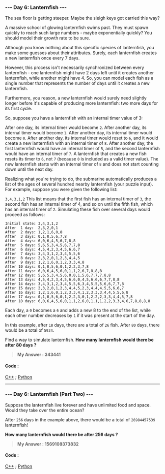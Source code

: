 
### **--- Day 6: Lanternfish ---**

The sea floor is getting steeper. Maybe the sleigh keys got carried this way?

A massive school of glowing lanternfish swims past. They must spawn quickly to reach such large numbers - maybe exponentially quickly? You should model their growth rate to be sure.

Although you know nothing about this specific species of lanternfish, you make some guesses about their attributes. Surely, each lanternfish creates a new lanternfish once every 7 days.

However, this process isn't necessarily synchronized between every lanternfish - one lanternfish might have 2 days left until it creates another lanternfish, while another might have 4. So, you can model each fish as a single number that represents the number of days until it creates a new lanternfish.

Furthermore, you reason, a new lanternfish would surely need slightly longer before it's capable of producing more lanternfish: two more days for its first cycle.

So, suppose you have a lanternfish with an internal timer value of 3:

After one day, its internal timer would become ```2```.
After another day, its internal timer would become ```1```.
After another day, its internal timer would become ```0```.
After another day, its internal timer would reset to ```6```, and it would create a new lanternfish with an internal timer of ```8```.
After another day, the first lanternfish would have an internal timer of ```5```, and the second lanternfish would have an internal timer of ```7```.
A lanternfish that creates a new fish resets its timer to ```6```, not ```7``` (because ```0``` is included as a valid timer value). The new lanternfish starts with an internal timer of ```8``` and does not start counting down until the next day.

Realizing what you're trying to do, the submarine automatically produces a list of the ages of several hundred nearby lanternfish (your puzzle input). For example, suppose you were given the following list:

```3,4,3,1,2```
This list means that the first fish has an internal timer of ``3``, the second fish has an internal timer of 4, and so on until the fifth fish, which has an internal timer of ```2```. Simulating these fish over several days would proceed as follows:
```
Initial state: 3,4,3,1,2
After  1 day:  2,3,2,0,1
After  2 days: 1,2,1,6,0,8
After  3 days: 0,1,0,5,6,7,8
After  4 days: 6,0,6,4,5,6,7,8,8
After  5 days: 5,6,5,3,4,5,6,7,7,8
After  6 days: 4,5,4,2,3,4,5,6,6,7
After  7 days: 3,4,3,1,2,3,4,5,5,6
After  8 days: 2,3,2,0,1,2,3,4,4,5
After  9 days: 1,2,1,6,0,1,2,3,3,4,8
After 10 days: 0,1,0,5,6,0,1,2,2,3,7,8
After 11 days: 6,0,6,4,5,6,0,1,1,2,6,7,8,8,8
After 12 days: 5,6,5,3,4,5,6,0,0,1,5,6,7,7,7,8,8
After 13 days: 4,5,4,2,3,4,5,6,6,0,4,5,6,6,6,7,7,8,8
After 14 days: 3,4,3,1,2,3,4,5,5,6,3,4,5,5,5,6,6,7,7,8
After 15 days: 2,3,2,0,1,2,3,4,4,5,2,3,4,4,4,5,5,6,6,7
After 16 days: 1,2,1,6,0,1,2,3,3,4,1,2,3,3,3,4,4,5,5,6,8
After 17 days: 0,1,0,5,6,0,1,2,2,3,0,1,2,2,2,3,3,4,4,5,7,8
After 18 days: 6,0,6,4,5,6,0,1,1,2,6,0,1,1,1,2,2,3,3,4,6,7,8,8,8,8
```
Each day, a ```0``` becomes a ```6``` and adds a new 8 to the end of the list, while each other number decreases by ```1``` if it was present at the start of the day.

In this example, after ```18``` days, there are a total of ```26``` fish. After ```80``` days, there would be a total of ```5934```.

Find a way to simulate lanternfish. **How many lanternfish would there be after 80 days ?**

> **My Answer : 343441**

#### Code :
[C++](https://github.com/Kabiirk/advent-of-code-2021-entries/blob/main/Day06/Day06.cpp) **;** [Python](https://github.com/Kabiirk/advent-of-code-2021-entries/blob/main/Day06/Day06.py)
 
------
 
### **--- Day 6: Lanternfish (Part Two) ---**

Suppose the lanternfish live forever and have unlimited food and space. Would they take over the entire ocean?

After ```256``` days in the example above, there would be a total of ```26984457539``` lanternfish!

**How many lanternfish would there be after 256 days ?**

> **My Answer : 1569108373832**

#### Code :
[C++](https://github.com/Kabiirk/advent-of-code-2021-entries/blob/main/Day06/Day06.cpp) **;** [Python](https://github.com/Kabiirk/advent-of-code-2021-entries/blob/main/Day06/Day06.py)
